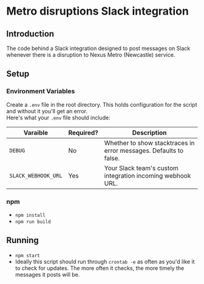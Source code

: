 # Metro disruptions Slack integration

## Introduction

The code behind a Slack integration designed to post messages on Slack whenever there is a disruption to Nexus Metro (Newcastle) service.

## Setup

### Environment Variables

Create a `.env` file in the root directory. This holds configuration for the script and without it you'll get an error.  
Here's what your `.env` file should include:

Varaible | Required? | Description
---|---|---
`DEBUG` | No | Whether to show stacktraces in error messages. Defaults to false.
`SLACK_WEBHOOK_URL` | Yes | Your Slack team's custom integration incoming webhook URL.

### npm

- `npm install`
- `npm run build`

## Running

- `npm start`
- Ideally this script should run through `crontab -e` as often as you'd like it to check for updates. The more often it checks, the more timely the messages it posts will be.
